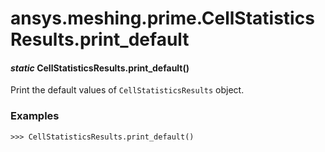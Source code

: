 # ansys.meshing.prime.CellStatisticsResults.print_default

<a id="ansys.meshing.prime.CellStatisticsResults.print_default"></a>

#### *static* CellStatisticsResults.print_default()

Print the default values of `CellStatisticsResults` object.

### Examples

```pycon
>>> CellStatisticsResults.print_default()
```

<!-- !! processed by numpydoc !! -->
